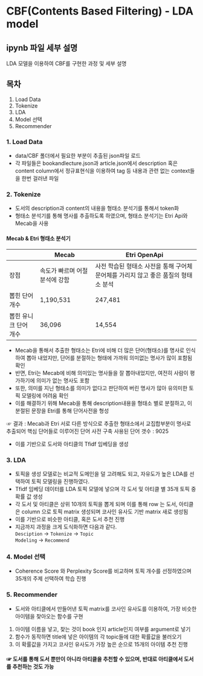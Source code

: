 # CBF(Contents Based Filtering) - LDA model

## ipynb 파일 세부 설명
LDA 모델을 이용하여 CBF를 구현한 과정 및 세부 설명

## 목차
1. Load Data
2. Tokenize
3. LDA
4. Model 선택
5. Recommender

### 1. Load Data
- data/CBF 폴더에서 필요한 부분이 추출된 json파일 로드  
- 각 파일들은 bookandlecture.json과 article.json에서 description 혹은 content column에서 정규표현식을 이용하여 tag 등 내용과 관련 없는 context들을 한번 걸러낸 파일

### 2. Tokenize
- 도서의 description과 content의 내용을 형태소 분석기를 통해서 token화
- 형태소 분석기를 통해 명사를 추출하도록 하였으며, 형태소 분석기는 Etri Api와 Mecab을 사용

#### Mecab & Etri 형태소 분석기
||Mecab|Etri OpenApi|
|--|--|--|
|장점|속도가 빠르며 어절 분석에 강함|사전 학습된 형태소 사전을 통해 구어체 문어체를 가리지 않고 좋은 품질의 형태소 분석|
| 뽑힌 단어 개수 |1,190,531     |247,481|
| 뽑힌 유니크 단어 개수 | 36,096    |14,554|

- Mecab을 통해서 추출한 형태소는 Etri에 비해 더 많은 단어(형태소)를 명사로 인식하여 뽑아 내었지만, 단어를 분절하는 형태에 가까워 의미없는 명사가 많이 포함됨 확인   
- 반면, Etri는 Mecab에 비해 의미있는 명사들을 잘 뽑아내었지만, 여전히 사람이 평가하기에 의미가 없는 명사도 포함
- 또한, 의미를 지닌 형태소를 의미가 없다고 판단하여 버린 명사가 많아 유의미한 토픽 모델링에 어려움 확인
- 이를 해결하기 위해 Mecab을 통해 description내용을 형태소 별로 분절하고, 이 분절된 문장을 Etri를 통해 단어사전을 형성  

☞ 결과 : Mecab과 Etri 서로 다른 방식으로 추출한 형태소에서 교집합부분이 명사로 추출되어 핵심 단어들로 이루어진 단어 사전 구축
사용된 단어 갯수 : 9025
- 이를 기반으로 도서와 아티클의 Tfidf 임베딩을 생성

### 3. LDA
- 토픽을 생성 모델로는 비교적 도메인을 덜 고려해도 되고, 자유도가 높은 LDA를 선택하여 토픽 모델링을 진행하였다.
- Tfidf 임베딩 데이터를 LDA 토픽 모델에 넣으며 각 도서 및 아티클 별 35개 토픽 중 확률 값 생성
- 각 도서 및 아티클은 상위 10개의 토픽을 뽑게 되며 이를 통해 row 는 도서, 아티클은 column 으로 토픽 matrix 생성되며 코사인 유사도 기반 matrix 새로 생성됨
- 이를 기반으로 비슷한 아티클, 혹은 도서 추천 진행
- 지금까지 과정을 크게 도식화하면 다음과 같다.  
<code>Desciption</code> → <code>Tokenize</code> → <code>Topic Modeling</code> → <code>Recommend</code>

### 4. Model 선택
- Coherence Score 와 Perplexity Score를 비교하며 토픽 개수를 선정하였으며 35개의 주제 선택하여 학습 진행

### 5. Recommender
- 도서와 아티클에서 만들어낸 토픽 matrix를 코사인 유사도를 이용하여, 가장 비슷한 아이템을 찾아오는 함수를 구현  
1. 아이템 이름을 넣고, 찾는 것이 book 인지 article인지 여부를 argument로 넣기 
2. 함수가 동작하면 title에 넣은 아이템의 각 topic들에 대한 확률값을 불러오기  
3. 이 확률값을 가지고 코사인 유사도가 가장 높은 순으로 15개의 아이템 추천 진행

#### ☞ 도서를 통해 도서 뿐만이 아니라 아티클을 추천할 수 있으며, 반대로 아티클에서 도서를 추천하는 것도 가능

